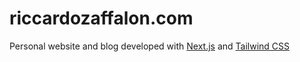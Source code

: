 # riccardozaffalon.com

Personal website and blog developed with [Next.js](https://nextjs.org/) and [Tailwind CSS](https://tailwindcss.com/)
